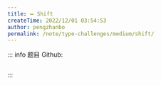 ```yaml
---
title: ➖ Shift
createTime: 2022/12/01 03:54:53
author: pengzhanbo
permalink: /note/type-challenges/medium/shift/
---
```


::: info 题目
Github: []()

```ts
```
:::
